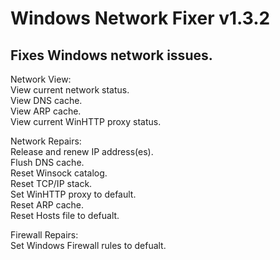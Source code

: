 # Windows Network Fixer v1.3.2
## Fixes Windows network issues.
Network View:  
View current network status.  
View DNS cache.  
View ARP cache.  
View current WinHTTP proxy status.  

Network Repairs:  
Release and renew IP address(es).  
Flush DNS cache.  
Reset Winsock catalog.  
Reset TCP/IP stack.  
Set WinHTTP proxy to default.  
Reset ARP cache.  
Reset Hosts file to defualt.  

Firewall Repairs:  
Set Windows Firewall rules to defualt.  